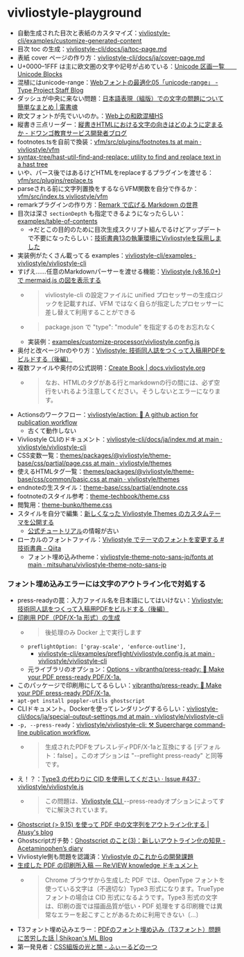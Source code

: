 # vivliostyle-playground

- 自動生成された目次と表紙のカスタマイズ：[vivliostyle-cli/examples/customize-generated-content](https://github.com/vivliostyle/vivliostyle-cli/tree/main/examples/customize-generated-content)
- 目次 toc の生成：[vivliostyle-cli/docs/ja/toc-page.md](https://github.com/vivliostyle/vivliostyle-cli/blob/main/docs/ja/toc-page.md)
- 表紙 cover ページの作り方：[vivliostyle-cli/docs/ja/cover-page.md](https://github.com/vivliostyle/vivliostyle-cli/blob/main/docs/ja/cover-page.md)
- U+0000–1FFF は主に欧文圏の文字や記号が占めている：[Unicode 区画一覧　　Unicode Blocks](http://occhann.web.fc2.com/References/UnicodeBlocks.html)
- 混植にはunicode-range：[Webフォントの最適化05「unicode-range」 - Type Project Staff Blog](https://typeproject.com/staffblog/3464)
- ダッシュが中央に来ない問題：[日本語表現（組版）での文字の問題について簡単なまとめ | 電書魂](http://densyodamasii.com/?p=3913)
- 欧文フォントが先でいいのか。：[Web上の和欧混植HS](https://note.com/h_s_2022/n/nc8e7f9fb692e)
- 縦書き三点リーダー：[縦書きHTMLにおける文字の向きはどのように定まるか - ドワンゴ教育サービス開発者ブログ](https://blog.nnn.dev/entry/2022/07/01/180000)
- footnotes.tsを自前で換装：[vfm/src/plugins/footnotes.ts at main · vivliostyle/vfm](https://github.com/vivliostyle/vfm/blob/main/src/plugins/footnotes.ts)
- [syntax-tree/hast-util-find-and-replace: utility to find and replace text in a hast tree](https://github.com/syntax-tree/hast-util-find-and-replace)
- いや、パース後ではあるけどHTMLをreplaceするプラグインを渡せる：[vfm/src/plugins/replace.ts](https://github.com/vivliostyle/vfm/blob/main/src/plugins/replace.ts)
- parseされる前に文字列置換をするならVFM関数を自分で作るか：[vfm/src/index.ts vivliostyle/vfm](https://github.com/vivliostyle/vfm/blob/main/src/index.ts)
- remarkプラグインの作り方：[Remark で広げる Markdown の世界](https://vivliostyle.github.io/vivliostyle_doc/ja/vivliostyle-user-group-vol2/spring-raining/index.html)
- 目次は深さ `sectionDepth` も指定できるようになったらしい：[examples/table-of-contents](https://github.com/vivliostyle/vivliostyle-cli/tree/main/examples/table-of-contents)
  - →だとこの目的のために目次生成スクリプト組んでるけどアップデートで不要になったらしい：[技術書典13の執筆環境にVivliostyleを採用しました](https://zenn.dev/typebase_dev/articles/techbookfest13-vivliostyle#1.-%E7%9B%AE%E6%AC%A1%E3%81%8C%E3%81%84%E3%81%84%E6%84%9F%E3%81%98%E3%81%AB%E7%94%9F%E6%88%90%E3%81%A7%E3%81%8D%E3%81%AA%E3%81%84)
- 実装例がたくさん載ってる examples：[vivliostyle-cli/examples · vivliostyle/vivliostyle-cli](https://github.com/vivliostyle/vivliostyle-cli/tree/main/examples)
- すげえ……任意のMarkdownパーサーを渡せる機能：[Vivliostyle (v8.16.0+) で mermaid.js の図を表示する](https://zenn.dev/mura_mi/articles/4f08cc99f19887)
  - > vivliostyle-cli の設定ファイルに unified プロセッサーの生成ロジックを記載すれば、VFM ではなく自らが指定したプロセッサーに差し替えて利用することができる
  - > package.json で "type": "module" を指定するのをお忘れなく
  - 実装例：[examples/customize-processor/vivliostyle.config.js](https://github.com/vivliostyle/vivliostyle-cli/blob/main/examples/customize-processor/vivliostyle.config.js)
- 奥付と改ページhrのやり方：[Vivliostyle: 技術同人誌をつくって入稿用PDFをビルドする（後編）](https://zenn.dev/sky_y/articles/markdown-advent-2020-vivliostyle4)
- 複数ファイルや奥付の公式説明：[Create Book | docs.vivliostyle.org](https://docs.vivliostyle.org/ja/create-book.html)
  - > なお、HTMLのタグがある行とmarkdownの行の間には、必ず空行をいれるよう注意してください。そうしないとエラーになります。
- Actionsのワークフロー：[vivliostyle/action: 🔌 A github action for publication workflow](https://github.com/vivliostyle/action)
  - 古くて動作しない
- Vivliostyle CLIのドキュメント：[vivliostyle-cli/docs/ja/index.md at main · vivliostyle/vivliostyle-cli](https://github.com/vivliostyle/vivliostyle-cli/blob/main/docs/ja/index.md)
- CSS変数一覧：[themes/packages/@vivliostyle/theme-base/css/partial/page.css at main · vivliostyle/themes](https://github.com/vivliostyle/themes/blob/main/packages/%40vivliostyle/theme-base/css/partial/page.css)
- 使えるHTMLタグ一覧：[themes/packages/@vivliostyle/theme-base/css/common/basic.css at main · vivliostyle/themes](https://github.com/vivliostyle/themes/blob/main/packages/%40vivliostyle/theme-base/css/common/basic.css)
- endnoteの生スタイル：[theme-base/css/partial/endnote.css ](https://github.com/vivliostyle/themes/blob/main/packages/%40vivliostyle/theme-base/css/partial/endnote.css)
- footnoteのスタイル参考：[theme-techbook/theme.css](https://github.com/vivliostyle/themes/blob/main/packages/%40vivliostyle/theme-techbook/theme.css)
- 閲覧用：[theme-bunko/theme.css](https://github.com/vivliostyle/themes/blob/main/packages/%40vivliostyle/theme-bunko/theme.css)
- スタイルを自分で編集：[新しくなった Vivliostyle Themes のカスタムテーマを公開する](https://zenn.dev/macneko/articles/e08dcfaef8e6b0)
  - [公式チュートリアル](https://vivliostyle.org/ja/tutorials/)の情報が古い
- ローカルのフォントファイル：[Vivliostyle でテーマのフォントを変更する #技術書典 - Qiita](https://qiita.com/mitsuharu_e/items/9bf2b7eee2767aee2613)
  - フォント埋め込みtheme：[vivliostyle-theme-noto-sans-jp/fonts at main · mitsuharu/vivliostyle-theme-noto-sans-jp](https://github.com/mitsuharu/vivliostyle-theme-noto-sans-jp/tree/main/fonts)

### フォント埋め込みエラーには文字のアウトライン化で対処する

- press-readyの罠：入力ファイル名を日本語にしてはいけない：[Vivliostyle: 技術同人誌をつくって入稿用PDFをビルドする（後編）](https://zenn.dev/sky_y/articles/markdown-advent-2020-vivliostyle4#press-ready%E3%81%AE%E7%BD%A0%EF%BC%9A%E5%85%A5%E5%8A%9B%E3%83%95%E3%82%A1%E3%82%A4%E3%83%AB%E5%90%8D%E3%82%92%E6%97%A5%E6%9C%AC%E8%AA%9E%E3%81%AB%E3%81%97%E3%81%A6%E3%81%AF%E3%81%84%E3%81%91%E3%81%AA%E3%81%84)
- [印刷用 PDF（PDF/X-1a 形式）の生成](https://github.com/vivliostyle/vivliostyle-cli/blob/main/docs/ja/special-output-settings.md#%E5%8D%B0%E5%88%B7%E7%94%A8-pdfpdfx-1a-%E5%BD%A2%E5%BC%8F%E3%81%AE%E7%94%9F%E6%88%90)
  - > 後処理のみ Docker 上で実行します
  - `preflightOption: ['gray-scale', 'enforce-outline'],`
    - [vivliostyle-cli/examples/preflight/vivliostyle.config.js at main · vivliostyle/vivliostyle-cli](https://github.com/vivliostyle/vivliostyle-cli/blob/main/examples/preflight/vivliostyle.config.js)
  - 元ライブラリのオプション：[Options - vibranthq/press-ready: 🚀 Make your PDF press-ready PDF/X-1a.](https://github.com/vibranthq/press-ready?tab=readme-ov-file#options)
-  このパッケージで印刷用にしてるらしい：[vibranthq/press-ready: 🚀 Make your PDF press-ready PDF/X-1a.](https://github.com/vibranthq/press-ready)
  - `apt-get install poppler-utils ghostscript`
- CLIドキュメント。Dockerを使ってレンダリングするらしい：[vivliostyle-cli/docs/ja/special-output-settings.md at main · vivliostyle/vivliostyle-cli](https://github.com/vivliostyle/vivliostyle-cli/blob/main/docs/ja/special-output-settings.md#%E5%8D%B0%E5%88%B7%E7%94%A8-pdfpdfx-1a-%E5%BD%A2%E5%BC%8F%E3%81%AE%E7%94%9F%E6%88%90)
- `-p, --press-ready`：[vivliostyle/vivliostyle-cli: ⚒ Supercharge command-line publication workflow.](https://github.com/vivliostyle/vivliostyle-cli)
  - > 生成されたPDFをプレスレディPDF/X-1aと互換にする [デフォルト：false] 。このオプションは "--preflight press-ready" と同等です。
- え！？：[Type3 の代わりに CID を使用してください · Issue #437 · vivliostyle/vivliostyle.js](https://github.com/vivliostyle/vivliostyle.js/issues/437)
  - > この問題は、[Vivliostyle CLI ](https://github.com/vivliostyle/vivliostyle-cli)--press-readyオプションによってすでに解決されています。
- [Ghostscript (> 9.15) を使って PDF 中の文字列をアウトライン化する | Atusy's blog](https://blog.atusy.net/2019/05/23/outline-pdf-glyphs-by-gs/)
- Ghostscriptガチ勢：[Ghostscript のこと(3)：新しいアウトライン化の知見 - Acetaminophen’s diary](https://acetaminophen.hatenablog.com/entry/2015/03/14/221359)
- Vivliostyle側も問題を認識済：[Vivliostyle のこれからの開発課題](https://vivliostyle.github.io/vivliostyle_doc/ja/vivliostyle-user-group-vol2/shinyu/index.html)
- [生成した PDF の印刷所入稿 — Re:VIEW knowledge ドキュメント](https://review-knowledge-ja.readthedocs.io/ja/latest/printing/submit.html#71533ec87c26e13f448c6bf22d8ef91b)
  - > Chrome ブラウザから生成した PDF では、OpenType フォントを使っている文字は（不適切な）Type3 形式になります。TrueType フォントの場合は CID 形式になるようです。Type3 形式の文字は、印刷の面では描画品質が低い・PDF 処理をする印刷機では異常なエラーを起こすことがあるために利用できない〔…〕
- T3フォント埋め込みエラー：[PDFのフォント埋め込み（T3フォント）問題に苦労した話 | Shikoan's ML Blog](https://blog.shikoan.com/pdf-font-embed/)
- 第一発見者：[CSS組版の光と闇 - ふぃーるどのーつ](https://blog.fieldnotes.jp/entry/css-layouting)
